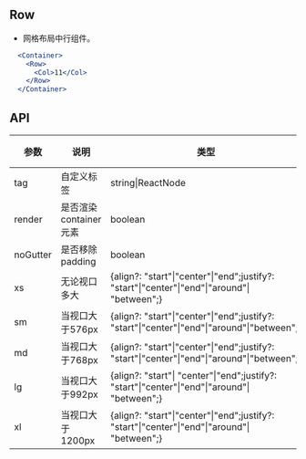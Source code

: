 ## Row

- 网格布局中行组件。

````jsx
  <Container>
    <Row>
      <Col>11</Col>
    </Row>
  </Container>
````

## API

| 参数 | 说明 | 类型 | 默认值 |
| --- | --- | --- | --- |
| tag | 自定义标签 | string\|ReactNode | `div` |
| render | 是否渲染container元素 | boolean | `true` |
| noGutter | 是否移除padding | boolean | `false` |
| xs | 无论视口多大 | {align?: "start"\|"center"\|"end";justify?: "start"\|"center"\|"end"\|"around"\| "between";} | 无 |
| sm | 当视口大于576px | {align?: "start"\|"center"\|"end";justify?: "start"\|"center"\|"end"\|"around"\|"between";} | 无 |
| md | 当视口大于768px | {align?: "start"\|"center"\|"end";justify?: "start"\|"center"\|"end"\|"around"\|"between";} | 无 |
| lg | 当视口大于992px | {align?: "start"\| "center"\|"end";justify?: "start"\|"center"\|"end"\|"around"\| "between";} | 无 |
| xl | 当视口大于1200px | {align?: "start"\|"center"\|"end";justify?: "start"\|"center"\|"end"\|"around"\| "between";} | 无 |
